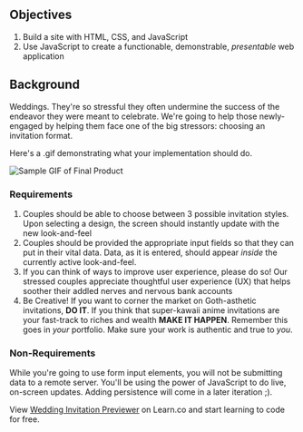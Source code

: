 
## Objectives

1. Build a site with HTML, CSS, and JavaScript
2. Use JavaScript to create a functionable, demonstrable, _presentable_ web
application

## Background

Weddings. They're so stressful they often undermine the success of the endeavor
they were meant to celebrate. We're going to help those newly-engaged by
helping them face one of the big stressors: choosing an invitation format.

Here's a .gif demonstrating what your implementation should do.

![Sample GIF of Final Product][demo]

### Requirements

1. Couples should be able to choose between 3 possible invitation styles. Upon
selecting a design, the screen should instantly update with the new
look-and-feel
2. Couples should be provided the appropriate input fields so that they can put
in their vital data. Data, as it is entered, should appear _inside_ the
currently active look-and-feel.
3. If you can think of ways to improve user experience, please do so! Our
stressed couples appreciate thoughtful user experience (UX) that helps soother
their addled nerves and nervous bank accounts
4. Be Creative! If you want to corner the market on Goth-asthetic invitations,
**DO IT**. If you think that super-kawaii anime invitations are your fast-track
to riches and wealth **MAKE IT HAPPEN**. Remember this goes in _your_
portfolio. Make sure your work is authentic and true to _you_.

### Non-Requirements

While you're going to use form input elements, you will not be submitting data
to a remote server. You'll be using the power of JavaScript to do live,
on-screen updates. Adding persistence will come in a later iteration ;).


[demo]: http://curriculum-content.s3.amazonaws.com/fswb-assets/wedding_demo2.gif

<p class='util--hide'>View <a href='https://learn.co/lessons/wedding-invitation-previewer'>Wedding Invitation Previewer</a> on Learn.co and start learning to code for free.</p>
